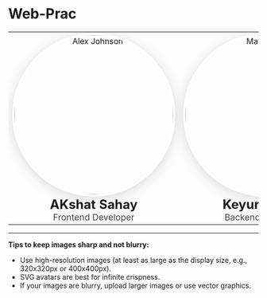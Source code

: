 # Web-Prac
<!-- 
  Two large, crisp profile cards side by side using HTML for layout inside Markdown.
  Replace the image URLs with your own high-resolution images (ideally at least 320x320px).
-->

<table>
  <tr>
    <td align="center" valign="top" width="400">
      <img src="https://github.com/KEYUR141.png" width="320" height="320" style="border-radius:50%;border:4px solid #fff;box-shadow:0 4px 24px rgba(0,0,0,0.15);" alt="Alex Johnson"/><br>
      <strong style="font-size:1.6em;">AKshat Sahay</strong><br>
      <span style="font-size:1.1em;color:#444;">
        Frontend Developer
      </span>
    </td>
    <td align="center" valign="top" width="400">
      <img src="https://github.com/KEYUR141.png" width="320" height="320" style="border-radius:50%;border:4px solid #fff;box-shadow:0 4px 24px rgba(0,0,0,0.15);" alt="Maria Smith"/><br>
      <strong style="font-size:1.6em;">Keyur Sherke</strong><br>
      <span style="font-size:1.1em;color:#444;">
       Backend Developer
      </span>
    </td>
  </tr>
</table>

---

**Tips to keep images sharp and not blurry:**
- Use high-resolution images (at least as large as the display size, e.g., 320x320px or 400x400px).
- SVG avatars are best for infinite crispness.
- If your images are blurry, upload larger images or use vector graphics.
